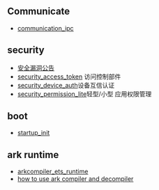 ## Communicate
- [communication_ipc](https://gitee.com/openharmony/communication_ipc/tree/master)

## security
- [安全漏洞公告](https://gitee.com/openharmony/security/blob/master/zh/security-disclosure/README.md#https://gitee.com/openharmony/security/blob/master/zh/security-disclosure/2022/2022-11.md)
- [security_access_token](https://gitee.com/openharmony/security_access_token) 访问控制部件
- [security_device_auth](https://gitee.com/openharmony/security_device_auth/tree/master)设备互信认证
- [security_permission_lite](https://gitee.com/openharmony/security_permission_lite)轻型/小型 应用权限管理

## boot
- [startup_init](https://gitee.com/openharmony/startup_init/tree/master)

## ark runtime
- [arkcompiler_ets_runtime](https://gitee.com/openharmony/arkcompiler_ets_runtime#https://gitee.com/openharmony/docs/blob/master/zh-cn/readme/ARK-Runtime-Subsystem-zh.md)
- [how to use ark compiler and decompiler](https://gitee.com/openharmony/arkcompiler_ets_runtime/blob/master/docs/README_zh.md#arkts%E5%AD%97%E8%8A%82%E7%A0%81%E7%BC%96%E8%AF%91%E5%B7%A5%E5%85%B7%E6%A6%82%E8%BF%B0)
